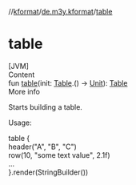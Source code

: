 //[kformat](../index.md)/[de.m3y.kformat](index.md)/[table](table.md)



# table  
[JVM]  
Content  
fun [table](table.md)(init: [Table](-table/index.md).() -> [Unit](https://kotlinlang.org/api/latest/jvm/stdlib/kotlin/-unit/index.html)): [Table](-table/index.md)  
More info  


Starts building a table.



Usage:

table {  
    header("A", "B", "C")  
    row(10, "some text value", 2.1f)  
    ...  
}.render(StringBuilder())  



